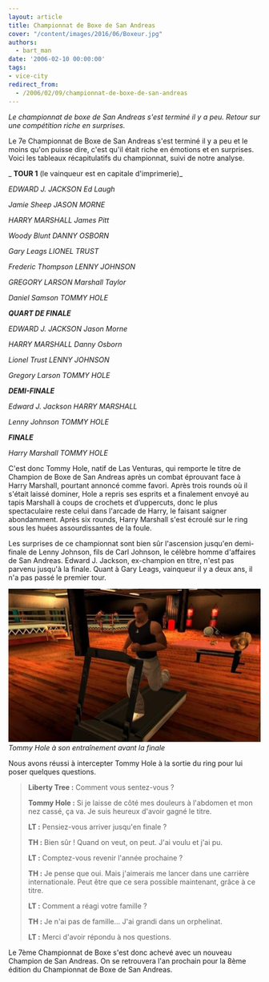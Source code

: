 ```yaml
---
layout: article
title: Championnat de Boxe de San Andreas
cover: "/content/images/2016/06/Boxeur.jpg"
authors:
  - bart_man
date: '2006-02-10 00:00:00'
tags:
- vice-city
redirect_from:
  - /2006/02/09/championnat-de-boxe-de-san-andreas
---
```


_Le championnat de boxe de San Andreas s'est terminé il y a peu. Retour sur une compétition riche en surprises._

Le 7e Championnat de Boxe de San Andreas s'est terminé il y a peu et le moins qu'on puisse dire, c'est qu'il était riche en émotions et en surprises. Voici les tableaux récapitulatifs du championnat, suivi de notre analyse.

_ **TOUR 1** (le vainqueur est en capitale d'imprimerie)_

_EDWARD J. JACKSON Ed Laugh_

_Jamie Sheep JASON MORNE_

_HARRY MARSHALL James Pitt_

_Woody Blunt DANNY OSBORN_

_Gary Leags LIONEL TRUST_

_Frederic Thompson LENNY JOHNSON_

_GREGORY LARSON Marshall Taylor_

_Daniel Samson TOMMY HOLE_

**_QUART DE FINALE_**

_EDWARD J. JACKSON Jason Morne_

_HARRY MARSHALL Danny Osborn_

_Lionel Trust LENNY JOHNSON_

_Gregory Larson TOMMY HOLE_

**_DEMI-FINALE_**

_Edward J. Jackson HARRY MARSHALL_

_Lenny Johnson TOMMY HOLE_

**_FINALE_**

_Harry Marshall TOMMY HOLE_

C'est donc Tommy Hole, natif de Las Venturas, qui remporte le titre de Champion de Boxe de San Andreas après un combat éprouvant face à Harry Marshall, pourtant annoncé comme favori. Après trois rounds où il s'était laissé dominer, Hole a repris ses esprits et a finalement envoyé au tapis Marshall à coups de crochets et d’uppercuts, donc le plus spectaculaire reste celui dans l'arcade de Harry, le faisant saigner abondamment. Après six rounds, Harry Marshall s'est écroulé sur le ring sous les huées assourdissantes de la foule.

Les surprises de ce championnat sont bien sûr l'ascension jusqu'en demi-finale de Lenny Johnson, fils de Carl Johnson, le célèbre homme d'affaires de San Andreas. Edward J. Jackson, ex-champion en titre, n'est pas parvenu jusqu'à la finale. Quant à Gary Leags, vainqueur il y a deux ans, il n'a pas passé le premier tour.

![Tommy Hole à son entraînement avant la finale](/content/images/2005/01/Boxeur2.jpg)
_Tommy Hole à son entraînement avant la finale_

Nous avons réussi à intercepter Tommy Hole à la sortie du ring pour lui poser quelques questions.

> **Liberty Tree :** Comment vous sentez-vous ?
> 
> **Tommy Hole :** Si je laisse de côté mes douleurs à l'abdomen et mon nez cassé, ça va. Je suis heureux d'avoir gagné le titre.
> 
> **LT :** Pensiez-vous arriver jusqu'en finale ?
> 
> **TH :** Bien sûr ! Quand on veut, on peut. J'ai voulu et j'ai pu.
> 
> **LT :** Comptez-vous revenir l'année prochaine ?
> 
> **TH :** Je pense que oui. Mais j'aimerais me lancer dans une carrière internationale. Peut être que ce sera possible maintenant, grâce à ce titre.
> 
> **LT :** Comment a réagi votre famille ?
> 
> **TH :** Je n'ai pas de famille... J'ai grandi dans un orphelinat.
> 
> **LT :** Merci d'avoir répondu à nos questions.

Le 7ème Championnat de Boxe s'est donc achevé avec un nouveau Champion de San Andreas. On se retrouvera l'an prochain pour la 8ème édition du Championnat de Boxe de San Andreas.